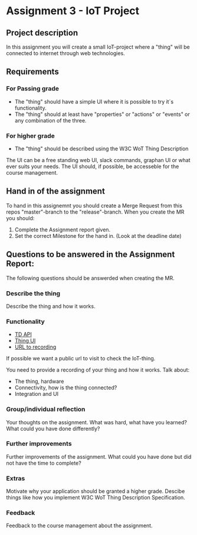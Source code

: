 # Assignment 3 - IoT Project

## Project description

In this assignment you will create a small IoT-project where a "thing" will be connected to internet through web technologies. 


## Requirements

### For Passing grade
* The "thing" should have a simple UI where it is possible to try it´s functionality. 
* The "thing" should at least have "properties" or "actions" or "events" or any combination of the three. 

### For higher grade
* The "thing" should be described using the W3C WoT Thing Description

The UI can be a free standing web UI, slack commands, graphan UI or what ever suits your needs. The UI should, if possible, be accesseble for the course management.


## Hand in of the assignment

To hand in this assignemnt you should create a Merge Request from this repos "master"-branch to the "release"-branch. When you create the MR you should:
1) Complete the Assignment report given.
2) Set the correct Milestone for the hand in. (Look at the deadline date)

## Questions to be answered in the Assignment Report:

The following questions should be answerded when creating the MR.


### Describe the thing

Describe the thing and how it works.

### Functionality

- [TD API](#addyourURLhere)
- [Thing UI](#addyourURLhere)
- [URL to recording](#addyourURLhere)

If possible we want a public url to visit to check the IoT-thing.

You need to provide a recording of your thing and how it works. Talk about:
    
* The thing, hardware
* Connectivity, how is the thing connected?
* Integration and UI

### Group/individual reflection
 
Your thoughts on the assignment. What was hard, what have you learned? What could you have done differently? 


### Further improvements


Further improvements of the assignment. What could you have done but did not have the time to complete? 


### Extras

Motivate why your application should be granted a higher grade. Descibe things like how you implement W3C WoT Thing Description Specification.


### Feedback

Feedback to the course management about the assignment.
